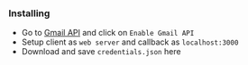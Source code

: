 ### Installing
* Go to [Gmail API](https://developers.google.com/gmail/api/quickstart/nodejs) and click on `Enable Gmail API`
* Setup client as `web server` and callback as `localhost:3000`
* Download and save `credentials.json` here
